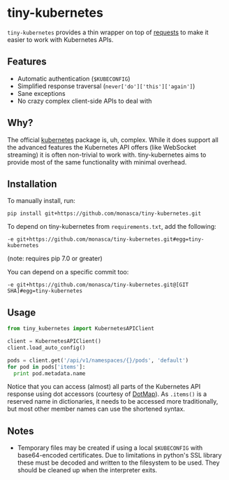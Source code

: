 tiny-kubernetes
===============

`tiny-kubernetes` provides a thin wrapper on top of [requests][0] to make it
easier to work with Kubernetes APIs.

Features
--------

 * Automatic authentication (`$KUBECONFIG`)
 * Simplified response traversal (`never['do']['this']['again']`)
 * Sane exceptions
 * No crazy complex client-side APIs to deal with

Why?
----

The official [kubernetes][1] package is, uh, complex. While it does support all
the advanced features the Kubernetes API offers (like WebSocket streaming) it is
often non-trivial to work with. tiny-kubernetes aims to provide most of the same
functionality with minimal overhead.

Installation
------------

To manually install, run:
```
pip install git+https://github.com/monasca/tiny-kubernetes.git
```

To depend on tiny-kubernetes from `requirements.txt`, add the following:

```
-e git+https://github.com/monasca/tiny-kubernetes.git#egg=tiny-kubernetes
```

(note: requires pip 7.0 or greater)

You can depend on a specific commit too:

```
-e git+https://github.com/monasca/tiny-kubernetes.git@[GIT SHA]#egg=tiny-kubernetes
```

Usage
-----

```python
from tiny_kubernetes import KubernetesAPIClient

client = KubernetesAPIClient()
client.load_auto_config()

pods = client.get('/api/v1/namespaces/{}/pods', 'default')
for pod in pods['items']:
  print pod.metadata.name
```

Notice that you can access (almost) all parts of the Kubernetes API response
using dot accessors (courtesy of [DotMap][2]). As `.items()` is a reserved name
in dictionaries, it needs to be accessed more traditionally, but most other
member names can use the shortened syntax.

Notes
-----

 * Temporary files may be created if using a local `$KUBECONFIG` with
   base64-encoded certificates. Due to limitations in python's SSL library these
   must be decoded and written to the filesystem to be used. They should be
   cleaned up when the interpreter exits.


[0]: http://docs.python-requests.org/en/master/
[1]: https://github.com/kubernetes-incubator/client-python
[2]: https://github.com/drgrib/dotmap
